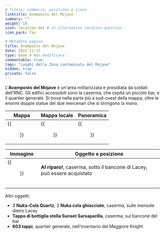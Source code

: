 ```yaml
---
# Titolo, sommario, posizione e icona
linktitle: Avamposto del Mojave
summary: ""
weight: 10
icon: location-dot # in alternativa location-question
icon_pack: fas

# Metadata pagina
title: Avamposto del Mojave
date: 2022-11-17
type: book # Non modificare
commentable: true
tags: "Luoghi della Zona contaminata del Mojave"
hidden: true
private: false
---
```


<div class="fnv">

L'**Avamposto del Mojave** è un'area militarizzata e presidiata da soldati dell'RNC. Gli edifici accessibili sono la caserma, che ospita un piccolo bar, e il quartier generale. Si trova nella parte più a sud-ovest della mappa, oltre le enormi doppie statue dei due mercenari che si stringono la mano.

| Mappa | Mappa locale | Panoramica |
| ----- | ------------ | ---------- |
|  {{<figure src="fnv/Mojave_Outpost_loc.webp">}}     |    {{<figure src="fnv/Mojaveoutpostlocalreal.webp">}}          |  {{<figure src="fnv/FNV_NCROutpostMojave.webp">}}          | 

| Immagine | Oggetto e posizione |
| -------- | ------------------- |
| {{<figure src="fnv/Duck_and_Cover_Mojave_Outpost_barracks.webp">}}         |  **Al riparo!**, caserma, sotto il bancone di Lacey, può essere acquistato                   |
|          |                     |
|          |                     | 
|          |                     |

Altri oggetti:
- 3 **Nuka-Cola Quartz**, 3 **Nuka cola ghiacciate**, caserma, sulle mensole dietro Lacey
- **Tappo di bottiglia stella Sunset Sarsaparilla**, caserma, sul bancone del bar
- **603 tappi**, quartier generale, nell'inventario del Maggiore Knight

</div>


